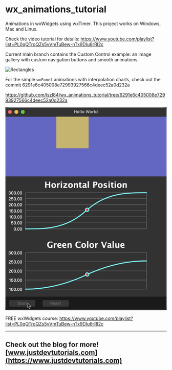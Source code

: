 # wx_animations_tutorial

Animations in wxWidgets using wxTimer. This project works on Windows, Mac and Linux.

Check the video tutorial for details: https://www.youtube.com/playlist?list=PL0qQTroQZs5vVmTuBew-nTx9DIu6rRl2c

Current main branch contains the Custom Control example: an image gallery with custom navigation buttons and smooth animations.

![Rectangles](/windows.png)

For the simple `wxPanel` animations with interpolation charts, check out the commit 6291e6c405008e72993927566c4deec52a0d232a

https://github.com/lszl84/wx_animations_tutorial/tree/6291e6c405008e72993927566c4deec52a0d232a

![Rectangles](/macpanel.png)

FREE wxWidgets course: https://www.youtube.com/playlist?list=PL0qQTroQZs5vVmTuBew-nTx9DIu6rRl2c

---
Check out the blog for more! [www.justdevtutorials.com](https://www.justdevtutorials.com)
---
